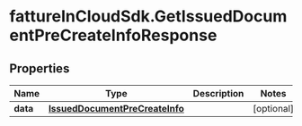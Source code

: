 # fattureInCloudSdk.GetIssuedDocumentPreCreateInfoResponse

## Properties

Name | Type | Description | Notes
------------ | ------------- | ------------- | -------------
**data** | [**IssuedDocumentPreCreateInfo**](IssuedDocumentPreCreateInfo.md) |  | [optional] 


